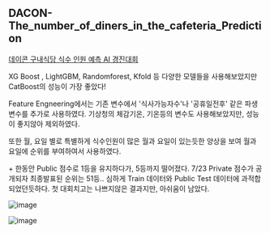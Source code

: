 ## DACON-The_number_of_diners_in_the_cafeteria_Prediction
[데이콘 구내식당 식수 인원 예측 AI 경진대회](https://dacon.io/competitions/official/235743/leaderboard)

XG Boost , LightGBM, Randomforest, Kfold 등 다양한 모델들을 사용해보았지만 CatBoost의 성능이 가장 좋았다!

Feature Engneering에서는 기존 변수에서 '식사가능자수'나 '공휴일전후' 같은 파생변수를 추가로 사용하였다.
기상청의 체감기온, 기온등의 변수도 사용해보았지만, 성능이 좋지않아 제외하였다.

또한 월, 요일 별로 특별하게 식수인원이 많은 월과 요일이 있는듯한 양상을 보여 월과 요일에 순위를 부여하여서 사용하였다.


\+
한동안 Public 점수로 1등을 유지하다가, 5등까지 떨어졌다.
7/23 Private 점수가 공개되자 최종발표된 순위는 51등.. 심하게 Train 데이터와 Public Test 데이터에 과적합되었던듯하다.
첫 대회치고는 나쁘지않은 결과지만, 아쉬움이 남았다.

![image](https://user-images.githubusercontent.com/73769046/126861455-a9f49fc6-1c03-40ab-ab5b-ab55d918a59f.png)

![image](https://user-images.githubusercontent.com/73769046/126861439-1069c3ee-a3d7-4122-a577-ba24b1c06759.png)
